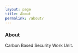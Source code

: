 ```yaml
---
layout: page
title: About
permalink: /about/
---
```


### About

Carbon Based Security Work Unit. 

